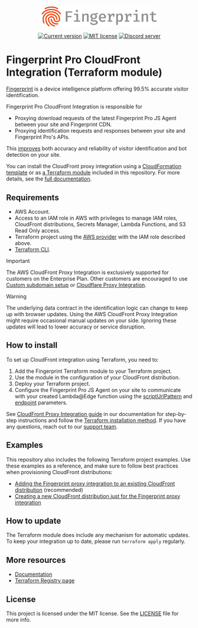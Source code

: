<p align="center">
  <a href="https://fingerprint.com">
    <img src="https://raw.githubusercontent.com/fingerprintjs/terraform-aws-fingerprint-cloudfront-proxy-integration/main/assets/logo_grey.svg" alt="Fingerprint logo" width="312px" />
  </a>
</p>

<p align="center">
<a href="https://github.com/fingerprintjs/terraform-aws-fingerprint-cloudfront-proxy-integration"><img src="https://img.shields.io/github/v/release/fingerprintjs/terraform-aws-fingerprint-cloudfront-proxy-integration" alt="Current version"></a>
<a href="https://opensource.org/licenses/MIT"><img src="https://img.shields.io/:license-mit-blue.svg" alt="MIT license"></a>
<a href="https://discord.gg/39EpE2neBg"><img src="https://img.shields.io/discord/852099967190433792?style=logo&label=Discord&logo=Discord&logoColor=white" alt="Discord server"></a>
</p>

# Fingerprint Pro CloudFront Integration (Terraform module)

[Fingerprint](https://fingerprint.com/) is a device intelligence platform offering 99.5% accurate visitor identification.

Fingerprint Pro CloudFront Integration is responsible for

- Proxying download requests of the latest Fingerprint Pro JS Agent between your site and Fingerprint CDN.
- Proxying identification requests and responses between your site and Fingerprint Pro's APIs.

This [improves](https://dev.fingerprint.com/docs/cloudfront-proxy-integration#the-benefits-of-using-the-cloudfront-integration) both accuracy and reliability of visitor identification and bot detection on your site.

You can install the CloudFront proxy integration using a [CloudFormation template](https://github.com/fingerprintjs/fingerprint-pro-cloudfront-integration) or as [a Terraform module](https://registry.terraform.io/modules/fingerprintjs/fingerprint-cloudfront-proxy-integration/aws/latest) included in this repository. For more details, see the [full documentation](https://dev.fingerprint.com/docs/cloudfront-proxy-integration-v2).

## Requirements

- AWS Account.
- Access to an IAM role in AWS with privileges to manage IAM roles, CloudFront distributions, Secrets Manager, Lambda Functions, and S3 Read Only access.
- Terraform project using the [AWS provider](https://registry.terraform.io/providers/hashicorp/aws/latest/docs) with the IAM role described above.
- [Terraform CLI](https://developer.hashicorp.com/terraform/tutorials/aws-get-started/install-cli).

> [!IMPORTANT]  
> The AWS CloudFront Proxy Integration is exclusively supported for customers on the Enterprise Plan. Other customers are encouraged to use [Custom subdomain setup](https://dev.fingerprint.com/docs/custom-subdomain-setup) or [Cloudflare Proxy Integration](https://dev.fingerprint.com/docs/cloudflare-integration).

> [!WARNING]  
> The underlying data contract in the identification logic can change to keep up with browser updates. Using the AWS CloudFront Proxy Integration might require occasional manual updates on your side. Ignoring these updates will lead to lower accuracy or service disruption.

## How to install

To set up CloudFront integration using Terraform, you need to:

1. Add the Fingerprint Terraform module to your Terraform project.
2. Use the module in the configuration of your CloudFront distribution.
3. Deploy your Terraform project.
4. Configure the Fingerprint Pro JS Agent on your site to communicate with your created Lambda@Edge function using the [scriptUrlPattern](https://dev.fingerprint.com/docs/js-agent#scripturlpattern) and [endpoint](https://dev.fingerprint.com/docs/js-agent#endpoint) parameters.

See [CloudFront Proxy Integration guide](https://dev.fingerprint.com/docs/cloudfront-proxy-integration-v2) in our documentation for step-by-step instructions and follow the [Terraform installation method](https://dev.fingerprint.com/docs/aws-cloudfront-integration-via-terraform). If you have any questions, reach out to our [support team](https://fingerprint.com/support/).

## Examples

This repository also includes the following Terraform project examples. Use these examples as a reference, and make sure to follow best practices when provisioning CloudFront distributions:

- [Adding the Fingerprint proxy integration to an existing CloudFront distribution](./examples//existing-ditribution/) (recommended)
- [Creating a new CloudFront distribution just for the Fingerprint proxy integration](./examples/standalone-distribution/)

## How to update

The Terraform module does include any mechanism for automatic updates. To keep your integration up to date, please run `terraform apply` regularly.

## More resources

- [Documentation](https://dev.fingerprint.com/docs/cloudfront-proxy-integration-v2)
- [Terraform Registry page](https://registry.terraform.io/modules/fingerprintjs/fingerprint-cloudfront-proxy-integration/aws/latest)

## License

This project is licensed under the MIT license. See the [LICENSE](/LICENSE) file for more info.
